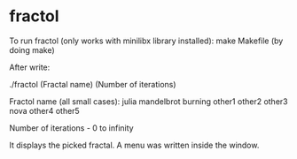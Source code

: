 # fractol

To run fractol (only works with minilibx library installed):
make Makefile (by doing make)

After write:

./fractol (Fractal name) (Number of iterations)

Fractol name (all small cases):
julia
mandelbrot
burning
other1
other2
other3
nova
other4
other5

Number of iterations - 0 to infinity

It displays the picked fractal. A menu was written inside the window.
